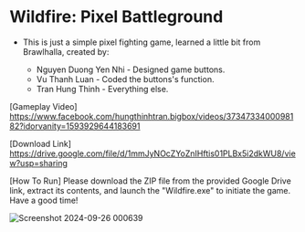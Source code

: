# Wildfire: Pixel Battleground

- This is just a simple pixel fighting game, learned a little bit from Brawlhalla, created by:
  
  + Nguyen Duong Yen Nhi - Designed game buttons.
  + Vu Thanh Luan - Coded the buttons's function.
  + Tran Hung Thinh - Everything else.

[Gameplay Video] https://www.facebook.com/hungthinhtran.bigbox/videos/3734733400098182?idorvanity=1593929644183691

[Download Link] https://drive.google.com/file/d/1mmJyNOcZYoZnIHftis01PLBx5i2dkWU8/view?usp=sharing

[How To Run] Please download the ZIP file from the provided Google Drive link, extract its contents, and launch the "Wildfire.exe" to initiate the game. Have a good time!

![Screenshot 2024-09-26 000639](https://github.com/user-attachments/assets/282f5439-6133-4f21-aaa1-4d8930295bdd)
